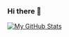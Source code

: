 ### Hi there 👋

[![My GitHub Stats](https://github-readme-stats.vercel.app/api/?username=joseortiz87&count_private=true&theme=tokyonight&showicons=true)]()

<!--
**joseortiz87/joseortiz87** is a ✨ _special_ ✨ repository because its `README.md` (this file) appears on your GitHub profile.

Here are some ideas to get you started:

- 🔭 I’m currently working on ...
- 🌱 I’m currently learning ...
- 👯 I’m looking to collaborate on ...
- 🤔 I’m looking for help with ...
- 💬 Ask me about ...
- 📫 How to reach me: ...
- 😄 Pronouns: ...
- ⚡ Fun fact: ...
-->
